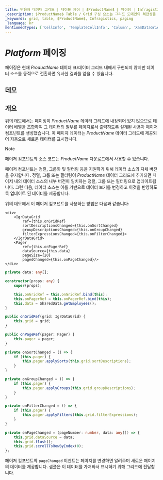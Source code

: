 ```yaml
---
title: 반응형 데이터 그리드 | 테이블 제어 | $ProductName$ | 페이징 | Infragistics
_description: $ProductName$ Table / Grid 구성 요소는 그리드 도메인의 복잡성을 관리 가능한 API로 단순화하여 사용자가 데이터 컬렉션을 바인딩 할 수 있도록합니다.
_keywords: grid, table, $ProductName$, Infragistics, paging
_language: kr
mentionedTypes: ['CellInfo', 'TemplateCellInfo', 'Column', 'XamDataGrid']
---
```


# $Platform$ 페이징

페이징은 현재 $ProductName$ 데이터 표/데이터 그리드 내에서 구현되지 않지만 데이터 소스를 동적으로 전환하면 유사한 결과를 얻을 수 있습니다.

## 데모


<code-view style="height: 600px"
           data-demos-base-url="{environment:dvDemosBaseUrl}"
           iframe-src="{environment:dvDemosBaseUrl}/grids/data-grid-paging"
           github-src="grids/data-grid/row-paging">
</code-view>

<div class="divider--half"></div>

## 개요

위의 데모에서는 페이징이 $ProductName$ 데이터 그리드에 내장되어 있지 않으므로 데이터 배열을 조합하여 그 데이터의 일부를 페이지로서 출력하도록 설계된 사용자 페이저 컴포넌트를 생성했습니다.  이 페이지 데이터는 $ProductName$ 데이터 그리드에 제공되어 자동으로 새로운 데이터를 표시합니다.

> [!NOTE]
>
> 페이저 컴포넌트의 소스 코드는 $ProductName$ 다운로드에서 사용할 수 있습니다.

페이저 컴포넌트는 정렬, 그룹화 및 필터링 등을 지원하기 위해 데이터 소스의 자체 버전을 유지합니다.  정렬, 그룹 또는 필터링이 $ProductName$ 데이터 그리드에 추가되면 페이저 내의 데이터 소스의 내부 버전이 일치하는 정렬, 그룹 또는 필터링으로 업데이트됩니다.  그런 다음, 데이터 소스는 이를 기반으로 데이터 보기를 변경하고 이것을 반영하도록 업데이트 된 데이터를 제공합니다.

위의 데모에서 이 페이저 컴포넌트를 사용하는 방법은 다음과 같습니다:

```tsx
<div>
    <IgrDataGrid
        ref={this.onGridRef}
        sortDescriptionsChanged={this.onSortChanged}
        groupDescriptionsChanged={this.onGroupChanged}
        filterExpressionsChanged={this.onFilterChanged}>
    </IgrDataGrid>
    <Pager
        ref={this.onPagerRef}
        dataSource={this.data}
        pageSize={20}
        pagedChanged={this.onPageChanged}/>
</div>
```

```ts
private data: any[];

constructor(props: any) {
    super(props);

    this.onGridRef = this.onGridRef.bind(this);
    this.onPagerRef = this.onPagerRef.bind(this);
    this.data = SharedData.getEmployees();
}

public onGridRef(grid: IgrDataGrid) {
    this.grid = grid;
}

public onPageRef(pager: Pager) {
    this.pager = pager;
}

private onSortChanged = () => {
    if (this.pager) {
        this.pager.applySorts(this.grid.sortDescriptions);
    }
}

private onGroupChanged = () => {
    if (this.pager) {
        this.pager.applyGroups(this.grid.groupDescriptions);
    }
}

private onFilterChanged = () => {
    if (this.pager) {
        this.pager.applyFilters(this.grid.filterExpressions);
    }
}

private onPageChanged = (pageNumber: number, data: any[]) => {
    this.grid.dataSource = data;
    this.grid.flush();
    this.grid.scrollToRowByIndex(0);
};
```

페이저 컴포넌트의 `pageChanged` 이벤트는 페이지를 변경하면 알려주며 새로운 페이지의 데이터를 제공합니다.  샘플은 이 데이터를 가져와서 표시하기 위해 그리드에 전달합니다.
